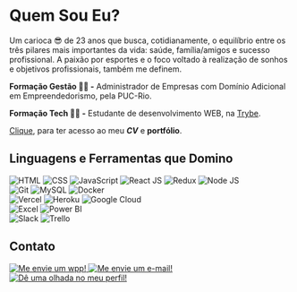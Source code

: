 # Quem Sou Eu?

Um carioca :sunglasses: de 23 anos que busca, cotidianamente, o equilíbrio entre os três pilares mais importantes da vida: saúde, família/amigos e sucesso profissional. A paixão por esportes e o foco voltado à realização de sonhos e objetivos profissionais, também me definem.

**Formação Gestão 🧑‍💼 -** Administrador de Empresas com Domínio Adicional em Empreendedorismo, pela PUC-Rio.

**Formação Tech 👨‍💻 -** Estudante de desenvolvimento WEB, na [Trybe](https://www.betrybe.com/).

[Clique](https://joaofelipecunha.vercel.app/), para ter acesso ao meu ***CV*** e **portfólio**.

## Linguagens e Ferramentas que Domino

<div align="left"> 
	<img src="https://img.icons8.com/color/40/000000/html-5--v1.png" title="HTML" />
    <img src="https://img.icons8.com/color/40/000000/css3.png" title="CSS" /> 
    <img src="https://img.icons8.com/color/40/000000/javascript--v2.png" title="JavaScript" /> 
    <img src="https://img.icons8.com/officel/40/000000/react.png" title="React JS"/>
    <img src="https://img.icons8.com/color/40/000000/redux.png" title="Redux"/>
    <img src="https://img.icons8.com/color/40/000000/nodejs.png" title="Node JS"/>
</div>

<div align="left"> 
	<img src="https://img.icons8.com/color/40/000000/git.png" title="Git" /> 
    <img src="https://img.icons8.com/color/40/000000/mysql-logo.png" title="MySQL" />
    <img src="https://img.icons8.com/color/40/000000/docker.png" title="Docker" />
</div>

<div align="left"> 
	<img  src="https://img.icons8.com/material/35/000000/triangle-stroked--v1.png" title="Vercel"/>
	<img  src="https://img.icons8.com/color/35/000000/heroku.png" title="Heroku"/>
	<img  src="https://img.icons8.com/fluency/40/000000/google-cloud.png" title="Google Cloud"/>
</div>

<div align="left"> 
    <img src="https://img.icons8.com/color/40/000000/ms-excel.png" title="Excel" />
    <img src="https://img.icons8.com/color/40/000000/power-bi.png" title="Power BI"/>
</div>

<div align="left"> 
    <img src="https://img.icons8.com/color/40/000000/slack-new.png" title="Slack" />
    <img src="https://img.icons8.com/color/40/000000/trello.png" title="Trello" />
</div>

## Contato
<div align="left">
	<a href="https://wa.me/5521972574272" target="_blank">
		<img src="https://img.icons8.com/color/40/000000/whatsapp--v1.png" title="Me envie um wpp!" />
	</a>
	<a href="mailto:jf.pelliccione@gmail.com" target="_blank">
		<img src="https://img.icons8.com/fluency/40/000000/gmail-new.png" title="Me envie um e-mail!"/>
	</a>
	<a href="https://www.linkedin.com/in/joaofelipelliccione/" target="_blank">
		<img src="https://img.icons8.com/color/40/000000/linkedin.png" title="Dê uma olhada no meu perfil!"/>
	</a>
</div>
